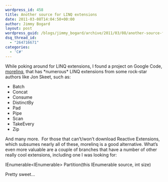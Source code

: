 ```yaml
---
wordpress_id: 458
title: Another source for LINQ extensions
date: 2011-03-08T14:04:50+00:00
author: Jimmy Bogard
layout: post
wordpress_guid: /blogs/jimmy_bogard/archive/2011/03/08/another-source-for-linq-extensions.aspx
dsq_thread_id:
  - "264716671"
categories:
  - 'C#'
---
```

While poking around for LINQ extensions, I found a project on Google Code, [morelinq](http://code.google.com/p/morelinq/), that has \*numerous\* LINQ extensions from some rock-star authors like Jon Skeet, such as:

  * Batch
  * Concat
  * Consume
  * DistinctBy
  * Pad
  * Pipe
  * Scan
  * TakeEvery
  * Zip

And many more.&#160; For those that can’t/won’t download Reactive Extensions, which subsumes nearly all of these, morelinq is a good alternative. What’s even more valuable are a couple of branches that have a number of other really cool extensions, including one I was looking for:

IEnumerable<IEnumerable<TSource>> Partition<TSource>(this IEnumerable<TSource> source, int size)

Pretty sweet…